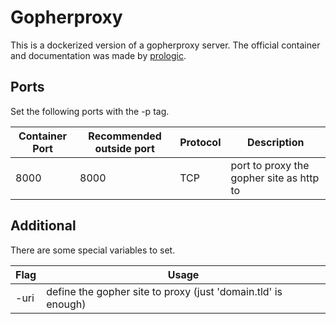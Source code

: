 # Gopherproxy
This is a dockerized version of a gopherproxy server.
The official container and documentation was made by [prologic](https://hub.docker.com/r/prologic/gopherproxy).

## Ports
Set the following ports with the -p tag.

| Container Port | Recommended outside port | Protocol | Description                              |
| -------------- | ------------------------ | -------- | ---------------------------------------- |
| 8000           | 8000                     | TCP      | port to proxy the gopher site as http to |

## Additional
There are some special variables to set.

| Flag | Usage                                                         |
| ---- | ------------------------------------------------------------- |
| -uri | define the gopher site to proxy (just 'domain.tld' is enough) |
